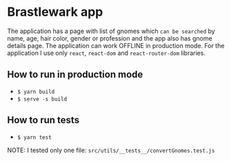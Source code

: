 # Brastlewark app
The application has a page with list of gnomes which `can be searched` by name, age, hair color, gender or profession and the app also has gnome details page. The application can work OFFLINE in production mode. 
For the application I use only `react`, `react-dom` and `react-router-dom` libraries.
## How to run in production mode
* `$ yarn build`
* `$ serve -s build`

## How to run tests
* `$ yarn test`

NOTE: I tested only one file: `src/utils/__tests__/convertGnomes.test.js` 
